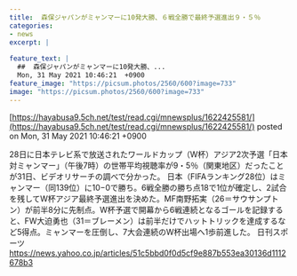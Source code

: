 ```yaml
---
title:  森保ジャパンがミャンマーに10発大勝、６戦全勝で最終予選進出９・５％  
categories:
- news
excerpt: |
  
feature_text: |
  ##  森保ジャパンがミャンマーに10発大勝、...
  Mon, 31 May 2021 10:46:21  +0900
feature_image: "https://picsum.photos/2560/600?image=733"
image: "https://picsum.photos/2560/600?image=733"
---
```


[https://hayabusa9.5ch.net/test/read.cgi/mnewsplus/1622425581/](https://hayabusa9.5ch.net/test/read.cgi/mnewsplus/1622425581/)
posted on Mon, 31 May 2021 10:46:21  +0900

<!--more-->

28日に日本テレビ系で放送されたワールドカップ（W杯）アジア2次予選「日本対ミャンマー」（午後7時）の世帯平均視聴率が9・5％（関東地区）だったことが31日、ビデオリサーチの調べで分かった。 日本（FIFAランキング28位）はミャンマー（同139位）に10−0で勝ち。6戦全勝の勝ち点18で1位が確定し、2試合を残してW杯アジア最終予選進出を決めた。MF南野拓実（26＝サウサンプトン）が前半8分に先制点。W杯予選で開幕から6戦連続となるゴールを記録すると、FW大迫勇也（31＝ブレーメン）は前半だけでハットトリックを達成するなど5得点。ミャンマーを圧倒し、7大会連続のW杯出場へ1歩前進した。 日刊スポーツ https://news.yahoo.co.jp/articles/51c5bbd0f0d5cf9e887b553ea30136d1112678b3
